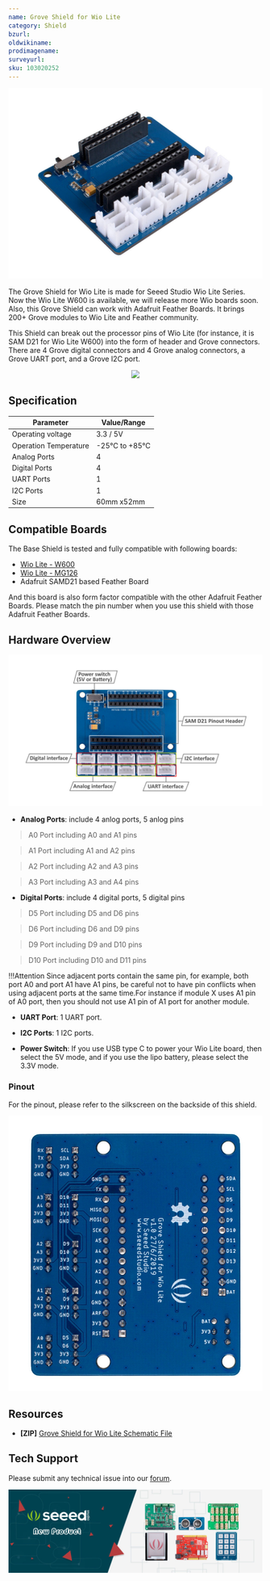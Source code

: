 ```yaml
---
name: Grove Shield for Wio Lite
category: Shield
bzurl: 
oldwikiname:
prodimagename: 
surveyurl: 
sku: 103020252
---
```


![enter image description here](https://github.com/SeeedDocument/Grove-Shield-for-Wio-Lite/raw/master/img/Grove-Shield-for-Wio-Lite-V1.0-wiki.jpg)

The Grove Shield for Wio Lite is made for Seeed Studio Wio Lite Series. Now the Wio Lite W600 is available, we will release more Wio boards soon. Also, this Grove Shield can work with Adafruit Feather Boards. It brings 200+ Grove modules to Wio Lite and Feather community. 


This Shield can break out the processor pins of Wio Lite (for instance, it is SAM D21 for Wio Lite W600) into the form of header and Grove connectors. There are 4 Grove digital connectors and 4 Grove analog connectors, a Grove UART port, and a Grove I2C port. 



<p style="text-align:center"><a href="https://www.seeedstudio.com/Grove-Shield-for-Wio-Lite-p-4156.html" target="_blank"><img src="https://github.com/SeeedDocument/wiki_english/raw/master/docs/images/300px-Get_One_Now_Banner-ragular.png" /></a></p>



## Specification

| Parameter             | Value/Range    |
|-----------------------|----------------|
| Operating voltage     | 3.3 / 5V       |
| Operation Temperature | -25℃ to +85℃ |
| Analog Ports          | 4              |
| Digital Ports         | 4              |
| UART Ports            | 1              |
| I2C Ports             | 1              |
| Size                  | 60mm x52mm     |



## Compatible Boards

The Base Shield is tested and fully compatible with following boards:

- [Wio Lite - W600](https://www.seeedstudio.com/Wio-Lite-W600-p-4155.html)
- [Wio Lite - MG126](https://www.seeedstudio.com/Wio-Lite-MG126-p-4189.html)
- Adafruit SAMD21 based Feather Board 


And this board is also form factor compatible with the other Adafruit Feather Boards. Please match the pin number when you use this shield with those Adafruit Feather Boards.



## Hardware Overview



![](https://github.com/SeeedDocument/Grove-Shield-for-Wio-Lite/raw/master/img/Grove-Shield-for-Wio-Lite-V1.0.jpg)



- **Analog Ports**: include 4 anlog ports, 5 anlog pins
 
>A0 Port including A0 and A1 pins 

>A1 Port including A1 and A2 pins 

>A2 Port including A2 and A3 pins 

>A3 Port including A3 and A4 pins

- **Digital Ports**: include 4 digital ports, 5 digital pins
 
>D5 Port including D5 and D6 pins 

>D6 Port including D6 and D9 pins 

>D9 Port including D9 and D10 pins 

>D10 Port including D10 and D11 pins

!!!Attention
        Since adjacent ports contain the same pin, for example, both port A0 and port A1 have A1 pins, be careful not to have pin conflicts when using adjacent ports at the same time.For instance if module X uses A1 pin of A0 port, then you should not use A1 pin of A1 port for another module. 


- **UART Port**: 1 UART port.

- **I2C Ports**: 1 I2C ports.

- **Power Switch**: If you use USB type C to power your Wio Lite board, then select the 5V mode, and if you use the lipo battery, please select the 3.3V mode. 


### Pinout

For the pinout, please refer to the silkscreen on the backside of this shield.

![](https://github.com/SeeedDocument/Grove-Shield-for-Wio-Lite/raw/master/img/wiki-pinout.jpg)





## Resources

- **[ZIP]** [Grove Shield for Wio Lite Schematic File](https://github.com/SeeedDocument/Grove-Shield-for-Wio-Lite/raw/master/res/Grove%20Shield%20for%20Wio%20Lite_v1.0_190716.zip)




## Tech Support
Please submit any technical issue into our [forum](http://forum.seeedstudio.com/). <br /><p style="text-align:center"><a href="https://www.seeedstudio.com/act-4.html?utm_source=wiki&utm_medium=wikibanner&utm_campaign=newproducts" target="_blank"><img src="https://github.com/SeeedDocument/Wiki_Banner/raw/master/new_product.jpg" /></a></p>